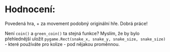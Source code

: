 # Hodnocení:

Povedená hra, + za movement podobný originální hře. Dobrá práce!

Není `coin()` a `green_coin()` ta stejná funkce?
Myslím, že by bylo přehlednější uložit `pygame.Rect(snake_x, snake_y, snake_size, snake_size)` - které používáte pro kolize - pod nějakou proměnnou.

